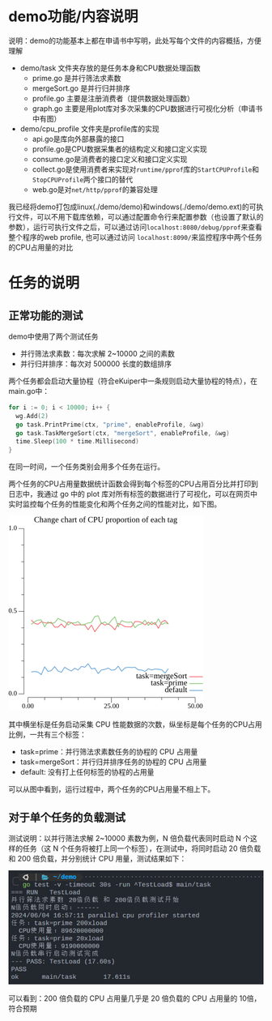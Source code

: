 # demo功能/内容说明

说明：demo的功能基本上都在申请书中写明，此处写每个文件的内容概括，方便理解

- demo/task 文件夹存放的是任务本身和CPU数据处理函数
  - prime.go 是并行筛法求素数
  - mergeSort.go 是并行归并排序
  - profile.go 主要是注册消费者（提供数据处理函数）
  - graph.go 主要是用plot库对多次采集的CPU数据进行可视化分析（申请书中有图）
- demo/cpu_profile 文件夹是profile库的实现
  - api.go是库向外部暴露的接口
  - profile.go是CPU数据采集者的结构定义和接口定义实现
  - consume.go是消费者的接口定义和接口定义实现
  - collect.go是使用消费者来实现对`runtime/pprof`库的`StartCPUProfile`和`StopCPUProfile`两个接口的替代
  - web.go是对`net/http/pprof`的兼容处理

我已经将demo打包成linux(./demo/demo)和windows(./demo/demo.ext)的可执行文件，可以不用下载库依赖，可以通过配置命令行来配置参数（也设置了默认的参数），运行可执行文件之后，可以通过访问`localhost:8080/debug/pprof`来查看整个程序的web profile, 也可以通过访问 `localhost:8090/`来监控程序中两个任务的CPU占用量的对比

# 任务的说明

## 正常功能的测试

demo中使用了两个测试任务
- 并行筛法求素数：每次求解 2~10000 之间的素数
- 并行归并排序：每次对 500000 长度的数组排序

两个任务都会启动大量协程（符合eKuiper中一条规则启动大量协程的特点），在main.go中：

```go
for i := 0; i < 10000; i++ {
  wg.Add(2)
  go task.PrintPrime(ctx, "prime", enableProfile, &wg)
  go task.TaskMergeSort(ctx, "mergeSort", enableProfile, &wg)
  time.Sleep(100 * time.Millisecond)
}
```

在同一时间，一个任务类别会用多个任务在运行。

两个任务的CPU占用量数据统计函数会得到每个标签的CPU占用百分比并打印到日志中，我通过 go 中的 plot 库对所有标签的数据进行了可视化，可以在网页中实时监控每个任务的性能变化和两个任务之间的性能对比，如下图。

![image](./申请书/figures/监控图.png)


其中横坐标是任务启动采集 CPU 性能数据的次数，纵坐标是每个任务的CPU占用比例，一共有三个标签：
- task=prime：并行筛法求素数任务的协程的 CPU 占用量
- task=mergeSort：并行归并排序任务的协程的 CPU 占用量
- default: 没有打上任何标签的协程的占用量

可以从图中看到，运行过程中，两个任务的CPU占用量不相上下。


## 对于单个任务的负载测试

测试说明：以并行筛法求解 2~10000 素数为例，N 倍负载代表同时启动 N 个这样的任务（这 N 个任务将被打上同一个标签），在测试中，将同时启动 20 倍负载和 200 倍负载，并分别统计 CPU 用量，测试结果如下：

![image](./申请书/figures/负载测试.png)

可以看到：200 倍负载的 CPU 占用量几乎是 20 倍负载的 CPU 占用量的 10倍，符合预期